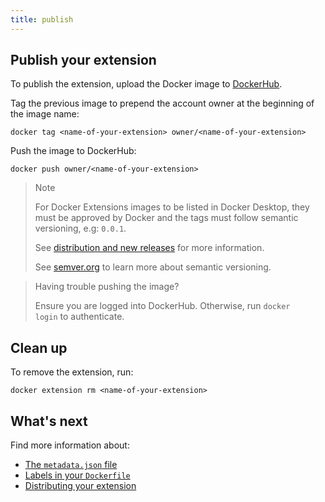 ```yaml
---
title: publish
--- 
```


## Publish your extension

To publish the extension, upload the Docker image to [DockerHub](https://hub.docker.com/).

Tag the previous image to prepend the account owner at the beginning of the image name:

`docker tag <name-of-your-extension> owner/<name-of-your-extension>`

Push the image to DockerHub:

`docker push owner/<name-of-your-extension>`

> Note
> 
> For Docker Extensions images to be listed in Docker Desktop, they must be approved by Docker and the tags must follow semantic versioning, e.g: `0.0.1`.
> 
> See [distribution and new releases](https://docs.docker.com/desktop/extensions-sdk/extensions/DISTRIBUTION/#distribution-and-new-releases) for more information.
> 
> See [semver.org](https://semver.org/) to learn more about semantic versioning.
> 

> Having trouble pushing the image?
> 
> Ensure you are logged into DockerHub. Otherwise, run `docker login` to authenticate.
> 

## Clean up

To remove the extension, run:

`docker extension rm <name-of-your-extension>`

## What's next
Find more information about:
- [The `metadata.json` file](METADATA.md)
- [Labels in your `Dockerfile`](labels.md)
- [Distributing your extension](DISTRIBUTION.md)